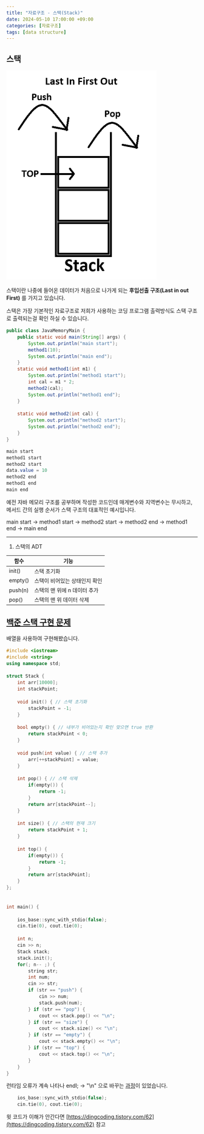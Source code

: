 ```yaml
---
title: "자료구조 - 스택(Stack)"
date: 2024-05-10 17:00:00 +09:00
categories: [자료구조]
tags: [data structure]
---
```


## **스택**  

<img src = "assets\img\Stack.png" alt = "스택">  


스택이란 나중에 들어온 데이터가 처음으로 나가게 되는 **후입선출 구조(Last in out First)** 를 가지고 있습니다.

스택은 가장 기본적인 자료구조로 저희가 사용하는 코딩 프로그램 출력방식도 스택 구조로 출력되는걸 확인 하실 수 있습니다.

``` java
public class JavaMemoryMain {
    public static void main(String[] args) {
        System.out.println("main start");
        method1(10);
        System.out.println("main end");
    }
    static void method1(int m1) {
        System.out.println("method1 start");
        int cal = m1 * 2;
        method2(cal);
        System.out.println("method1 end");
    }

    static void method2(int cal) {
        System.out.println("method2 start");
        System.out.println("method2 end");
    }
}
```

``` java
main start
method1 start
method2 start
data.value = 10
method2 end
method1 end
main end
```

예전 자바 메모리 구조를 공부하며 작성한 코드인데 매게변수와 지역변수는 무시하고, 메서드 간의 실행 순서가 스택 구조의 대표적인 예시입니다.  

main start -> method1 start -> method2 start -> method2 end -> method1 end -> main end 

---
1) 스택의 ADT  

| 함수  | 기능 |
| ------------- | ------------- |
| init()  | 스택 초기화|
| empty() | 스택이 비어있는 상태인지 확인 |
| push(n) | 스택의 맨 위에 n 데이터 추가 |
| pop()   | 스택의 맨 위 데이터 삭제 | 


## [백준 스택 구현 문제](https://www.acmicpc.net/problem/10828)
배열을 사용하여 구현해봤습니다. 

``` c++
#include <iostream>
#include <string>
using namespace std;

struct Stack {
    int arr[10000];
    int stackPoint;

    void init() { // 스택 초기화
        stackPoint = -1;
    }

    bool empty() { // 내부가 비어있는지 확인 맞으면 true 반환
        return stackPoint < 0;
    }

    void push(int value) { // 스택 추가
        arr[++stackPoint] = value;
    }

    int pop() { // 스택 삭제
        if(empty()) {
            return -1;
        }
        return arr[stackPoint--];
    }

    int size() { // 스택의 현재 크기
        return stackPoint + 1;
    }

    int top() {
        if(empty()) {
            return -1;
        }
        return arr[stackPoint];
    }
};


int main() {

    ios_base::sync_with_stdio(false);
    cin.tie(0), cout.tie(0);

    int n;
    cin >> n;
    Stack stack;
    stack.init();
    for(; n-- ;) {
        string str;
        int num;
        cin >> str;
        if (str == "push") {
            cin >> num;
            stack.push(num);
        } if (str == "pop") {
            cout << stack.pop() << "\n";
        } if (str == "size") {
            cout << stack.size() << "\n";
        } if (str == "empty") {
            cout << stack.empty() << "\n";
        } if (str == "top") {
            cout << stack.top() << "\n";
        }
    }
}
```

런타임 오류가 계속 나타나 endl; -> "\n" 으로 바꾸는 [과정](https://www.acmicpc.net/board/view/5984)이 있었습니다.
``` c++
    ios_base::sync_with_stdio(false);  
    cin.tie(0), cout.tie(0);  
```
윗 코드가 이해가 안간다면 [https://dingcoding.tistory.com/62](https://dingcoding.tistory.com/62) 참고




